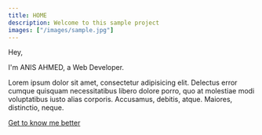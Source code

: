 ```yaml
---
title: HOME
description: Welcome to this sample project
images: ["/images/sample.jpg"]
---
```


Hey,

I'm ANIS AHMED, a Web Developer.

Lorem ipsum dolor sit amet, consectetur adipisicing elit. Delectus error cumque quisquam necessitatibus libero dolore porro, quo at molestiae modi voluptatibus iusto alias corporis. Accusamus, debitis, atque. Maiores, distinctio, neque.

[Get to know me better](/about "Get to know me better")
